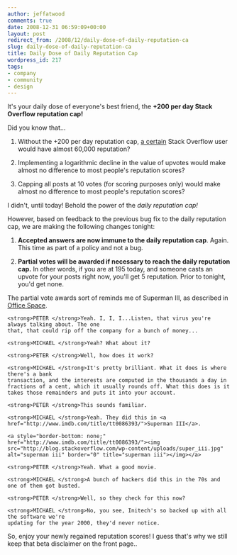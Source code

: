 ```yaml
---
author: jeffatwood
comments: true
date: 2008-12-31 06:59:09+00:00
layout: post
redirect_from: /2008/12/daily-dose-of-daily-reputation-ca
slug: daily-dose-of-daily-reputation-ca
title: Daily Dose of Daily Reputation Cap
wordpress_id: 217
tags:
- company
- community
- design
---
```


It's your daily dose of everyone's best friend, the **+200 per day Stack Overflow reputation cap!**

Did you know that...



	
  1. Without the +200 per day reputation cap, [a certain](http://meta.stackoverflow.com/questions/9134/jon-skeet-facts) Stack Overflow user would have almost 60,000 reputation?

	
  2. Implementing a logarithmic decline in the value of upvotes would make almost no difference to most people's reputation scores?

	
  3. Capping all posts at 10 votes (for scoring purposes only) would make almost no difference to most people's reputation scores?


I didn't, until today! Behold the power of the _daily reputation cap!_

However, based on feedback to the previous bug fix to the daily reputation cap, we are making the following changes tonight:



	
  1. **Accepted answers are now immune to the daily reputation cap**. Again. This time as part of a policy and not a bug.

	
  2. **Partial votes will be awarded if necessary to reach the daily reputation cap.** In other words, if you are at 195 today, and someone casts an upvote for your posts right now, you'll get 5 reputation. Prior to tonight, you'd get none.


The partial vote awards sort of reminds me of Superman III, as described in [Office Space](http://www.imdb.com/title/tt0151804/).

    
    <strong>PETER </strong>Yeah. I, I, I...Listen, that virus you're always talking about. The one
    that, that could rip off the company for a bunch of money...
    
    <strong>MICHAEL </strong>Yeah? What about it?
    
    <strong>PETER </strong>Well, how does it work?
    
    <strong>MICHAEL </strong>It's pretty brilliant. What it does is where there's a bank
    transaction, and the interests are computed in the thousands a day in
    fractions of a cent, which it usually rounds off. What this does is it
    takes those remainders and puts it into your account.
    
    <strong>PETER </strong>This sounds familiar.
    
    <strong>MICHAEL </strong>Yeah. They did this in <a href="http://www.imdb.com/title/tt0086393/">Superman III</a>.
    
    <a style="border-bottom: none;" href="http://www.imdb.com/title/tt0086393/"><img src="http://blog.stackoverflow.com/wp-content/uploads/super_iii.jpg" alt="superman iii" border="0" title="superman iii"></img></a>
    
    <strong>PETER </strong>Yeah. What a good movie.
    
    <strong>MICHAEL </strong>A bunch of hackers did this in the 70s and one of them got busted.
    
    <strong>PETER </strong>Well, so they check for this now?
    
    <strong>MICHAEL </strong>No, you see, Initech's so backed up with all the software we're
    updating for the year 2000, they'd never notice.


So, enjoy your newly regained reputation scores! I guess that's why we still keep that beta disclaimer on the front page..
